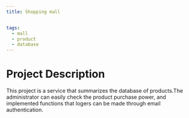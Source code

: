 ```yaml
---
title: Shopping mall


tags:
  - mall
  - product
  - database
---
```

# Project Description
This project is a service that summarizes the database of products.The administrator can easily check the product purchase power, and implemented functions that logers can be made through email authentication.